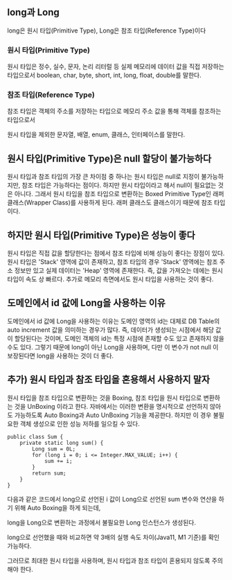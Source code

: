 ## long과 Long

long은 원시 타입(Primitive Type), Long은 참조 타입(Reference Type)이다

### 원시 타입(Primitive Type)
원시 타입은 정수, 실수, 문자, 논리 리터럴 등 실제 메모리에 데이터 값을 직접 저장하는 타입으로서
boolean, char, byte, short, int, long, float, double를 말한다.

### 참조 타입(Reference Type)
참조 타입은 객체의 주소를 저장하는 타입으로 메모리 주소 값을 통해 객체를 참조하는 타입으로서

원시 타입을 제외한 문자열, 배열, enum, 클래스, 인터페이스를 말한다.



## 원시 타입(Primitive Type)은 null 할당이 불가능하다
원시 타입과 참조 타입의 가장 큰 차이점 중 하나는 원시 타입은 null로 지정이 불가능하지만, 참조 타입은 가능하다는 점이다.
하지만 원시 타입이라고 해서 null이 필요없는 것은 아니다.
그래서 원시 타입을 참조 타입으로 변환하는 Boxed Primitive Type인 래퍼 클래스(Wrapper Class)를 사용하게 된다.
래퍼 클래스도 클래스이기 때문에 참조 타입이다.

 

## 하지만 원시 타입(Primitive Type)은 성능이 좋다
원시 타입은 직접 값을 할당한다는 점에서 참조 타입에 비해 성능이 좋다는 장점이 있다.
원시 타입은 'Stack' 영역에 값이 존재하고, 참조 타입의 경우 'Stack' 영역에는 참조 주소 정보만 있고 실제 데이터는 'Heap' 영역에 존재한다.
즉, 값을 가져오는 데에는 원시 타입이 속도 상 빠르다.
추가로 메모리 측면에서도 원시 타입을 사용하는 것이 좋다.

 

 

## 도메인에서 id 값에 Long을 사용하는 이유
도메인에서 id 값에 Long을 사용하는 이유는 도메인 영역의 id는 대체로 DB Table의 auto increment 값을 의미하는 경우가 많다.
즉, 데이터가 생성되는 시점에서 해당 값이 할당된다는 것이며, 도메인 객체의 id는 특정 시점에 존재할 수도 있고 존재하지 않을 수도 있다.
그렇기 때문에 long이 아닌 Long을 사용하며, 다만 이 변수가 not null 이 보장된다면 long을 사용하는 것이 더 좋다.

 

 

## 추가) 원시 타입과 참조 타입을 혼용해서 사용하지 말자
원시 타입을 참조 타입으로 변환하는 것을 Boxing, 참조 타입을 원시 타입으로 변환하는 것을 UnBoxing 이라고 한다.
자바에서는 이러한 변환을 명시적으로 선언하지 않아도 가능하도록 Auto Boxing과 Auto UnBoxing 기능을 제공한다.
하지만 이 경우 불필요한 객체 생성으로 인한 성능 저하를 일으킬 수 있다.
```
public class Sum {
    private static long sum() {
        Long sum = 0L;
        for (long i = 0; i <= Integer.MAX_VALUE; i++) {
            sum += i;
        }
        return sum;
    }
}
```

다음과 같은 코드에서 long으로 선언된 i 값이 Long으로 선언된 sum 변수와 연산을 하기 위해 Auto Boxing을 하게 되는데,

long을 Long으로 변환하는 과정에서 불필요한 Long 인스턴스가 생성된다.

long으로 선언했을 때와 비교하면 약 3배의 실행 속도 차이(Java11, M1 기준)를 확인 가능하다.

그러므로 최대한 원시 타입을 사용하며, 원시 타입과 참조 타입이 혼용되지 않도록 주의해야 한다.

 

